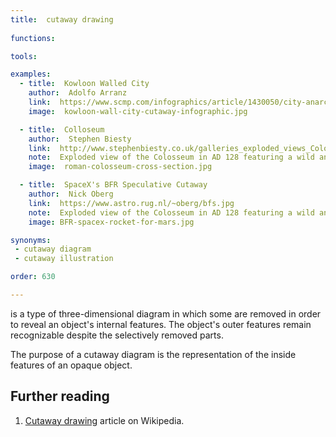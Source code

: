 ```yaml
---
title:  cutaway drawing
    
functions:

tools:

examples:
  - title:  Kowloon Walled City
    author:  Adolfo Arranz 
    link:  https://www.scmp.com/infographics/article/1430050/city-anarchy
    image:  kowloon-wall-city-cutaway-infographic.jpg

  - title:  Colloseum
    author:  Stephen Biesty
    link:  http://www.stephenbiesty.co.uk/galleries_exploded_views_Colosseum.html
    note:  Exploded view of the Colosseum in AD 128 featuring a wild animal hunt.
    image:  roman-colosseum-cross-section.jpg

  - title:  SpaceX's BFR Speculative Cutaway
    author:  Nick Oberg
    link:  https://www.astro.rug.nl/~oberg/bfs.jpg
    note:  Exploded view of the Colosseum in AD 128 featuring a wild animal hunt.
    image: BFR-spacex-rocket-for-mars.jpg

synonyms:
 - cutaway diagram
 - cutaway illustration

order: 630

---
```


is a type of three-dimensional diagram in which some are removed in order to reveal an object's internal features. The object's outer features remain recognizable despite the selectively removed parts.  

<!--more-->
The purpose of a cutaway diagram is the representation of the inside features of an opaque object.

## Further reading
1. [Cutaway drawing](https://en.wikipedia.org/wiki/Cutaway_drawing) article on Wikipedia.
